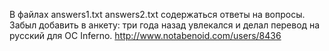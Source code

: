 В файлах answers1.txt answers2.txt содержаться ответы на вопросы.
Забыл добавить в анкету: три года назад увлекался и делал перевод на русский для OC Inferno. 
http://www.notabenoid.com/users/8436

